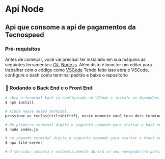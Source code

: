 # Api Node
## Api que consome a api de pagamentos da Tecnospeed
### Pré-requisitos

Antes de começar, você vai precisar ter instalado em sua máquina as seguintes ferramentas:
[Git](https://git-scm.com), [Node.js](https://nodejs.org/en/). 
Além disto é bom ter um editor para trabalhar com o código como [VSCode](https://code.visualstudio.com/)
Tendo feito isso abra o VSCode, configure o bash como terminal padrão e baixe o repositorio

### 🎲 Rodando o Back End e o Front End

```bash
# abra o terminal bash ja configurado no VSCode e instale as dependências com o seguinte comando:
$ npm install

# Ainda nesse mesmo terminal:
pressione as teclas(ctrl+shift+5), neste momento você tera dois terminais simultâneos na tela

# No primeiro terminal digite o seguinte comando para startar o back end
$ node index.js

# no segundo terminal digite o seguinte comando para startar o front end
$ npx lite-server

# O servidor inciará e automaticamente abrirá no seu navegador(na porta:3000) o front end
```